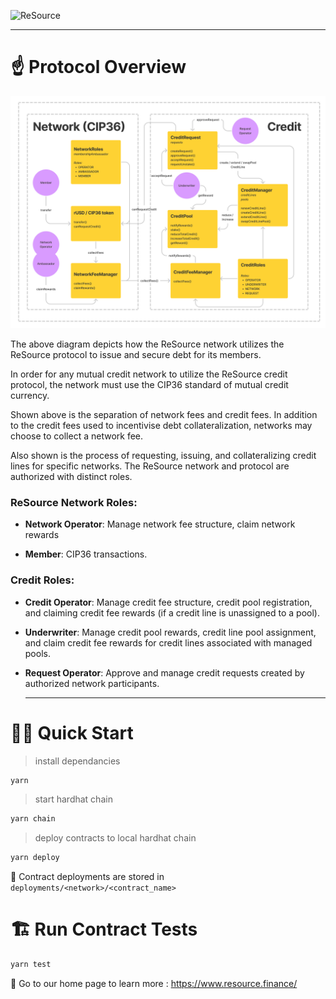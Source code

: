![ReSource](https://uploads-ssl.webflow.com/6016a148b166393bb61de601/60942413b02410890b73c2b6_resource-logotype.svg)

---

# ☝️ Protocol Overview

![ReSource](./diagram.jpg)

The above diagram depicts how the ReSource network utilizes the ReSource protocol to issue and secure debt for its members.

In order for any mutual credit network to utilize the ReSource credit protocol, the network must use the CIP36 standard of mutual credit currency.

Shown above is the separation of network fees and credit fees. In addition to the credit fees used to incentivise debt collateralization, networks may choose to collect a network fee.

Also shown is the process of requesting, issuing, and collateralizing credit lines for specific networks. The ReSource network and protocol are authorized with distinct roles.

### ReSource Network Roles:

- **Network Operator**: Manage network fee structure, claim network rewards<!--, and can grant ambassador role access.-->
<!-- - **Ambassador**: Manage memberships created from granting members access. Ambassadors are also authorized to request credit on behalf of their members. -->
- **Member**: CIP36 transactions.

### Credit Roles:

- **Credit Operator**: Manage credit fee structure, credit pool registration, and claiming credit fee rewards (if a credit line is unassigned to a pool).
- **Underwriter**: Manage credit pool rewards, credit line pool assignment, and claim credit fee rewards for credit lines associated with managed pools.
- **Request Operator**: Approve and manage credit requests created by authorized network participants.

  ***

# 🏄‍♂️ Quick Start

> install dependancies

```bash
yarn
```

> start hardhat chain

```bash
yarn chain
```

> deploy contracts to local hardhat chain

```bash
yarn deploy
```

🔏 Contract deployments are stored in `deployments/<network>/<contract_name>`

# 🏗 Run Contract Tests

```bash
yarn test
```

📕 Go to our home page to learn more : https://www.resource.finance/
